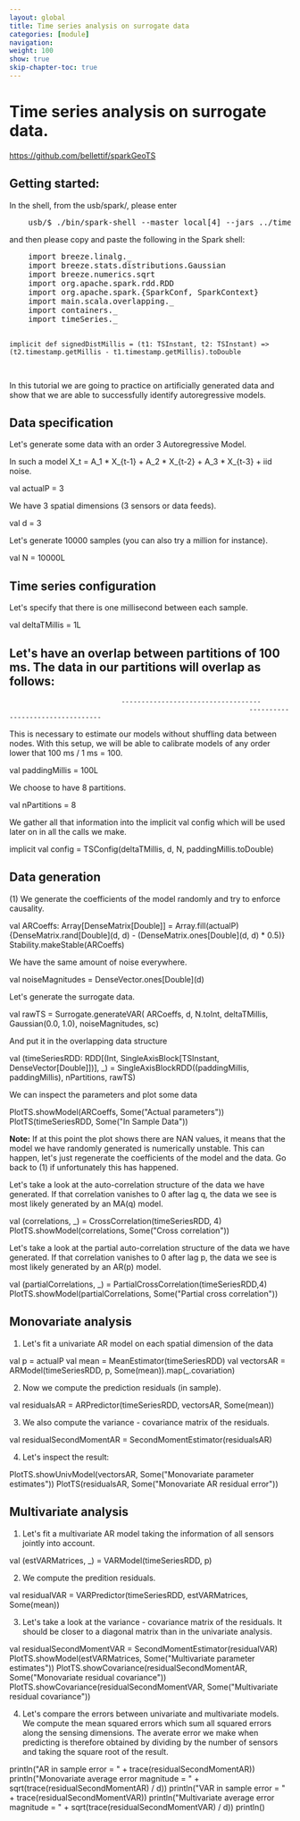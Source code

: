 ```yaml
---
layout: global
title: Time series analysis on surrogate data
categories: [module]
navigation:
weight: 100
show: true
skip-chapter-toc: true
---
```


# Time series analysis on surrogate data.

https://github.com/bellettif/sparkGeoTS

## Getting started:
In the shell, from the usb/spark/, please enter

<div class="codetabs">
<div data-lang="scala" markdown="1">
<pre class="prettyprint lang-bsh">
    usb/$ ./bin/spark-shell --master local[4] --jars ../timeseries/sparkgeots.jar --driver-memory 2G
</pre>
</div>
</div>

and then please copy and paste the following in the Spark shell:

<div class="codetabs">
<div data-lang="scala" markdown="1">
<pre class="prettyprint lang-bsh">
    import breeze.linalg._
    import breeze.stats.distributions.Gaussian
    import breeze.numerics.sqrt
    import org.apache.spark.rdd.RDD
    import org.apache.spark.{SparkConf, SparkContext}
    import main.scala.overlapping._
    import containers._
    import timeSeries._

    implicit def signedDistMillis = (t1: TSInstant, t2: TSInstant) => (t2.timestamp.getMillis - t1.timestamp.getMillis).toDouble
</pre>
</div>
</div>


In this tutorial we are going to practice on artificially generated data
and show that we are able to successfully identify autoregressive models.

## Data specification

Let's generate some data with an order 3 Autoregressive Model.

In such a model X_t = A_1 * X_{t-1} + A_2 * X_{t-2} + A_3 * X_{t-3} + iid noise.

<div class="codetabs">
<div data-lang="scala" markdown="1">
    val actualP = 3
</div>
</div>

We have 3 spatial dimensions (3 sensors or data feeds).

<div class="codetabs">
<div data-lang="scala" markdown="1">
    val d = 3
</div>
</div>

Let's generate 10000 samples (you can also try a million for instance).

<div class="codetabs">
<div data-lang="scala" markdown="1">
    val N = 10000L
</div>
</div>

## Time series configuration

Let's specify that there is one millisecond between each sample.

<div class="codetabs">
<div data-lang="scala" markdown="1">
    val deltaTMillis = 1L
</div>
</div>

Let's have an overlap between partitions of 100 ms.
The data in our partitions will overlap as follows:
------------------------------------
                                -----------------------------------
                                                                ---------------------------------
This is necessary to estimate our models without shuffling data between nodes.
With this setup, we will be able to calibrate models of any order lower that 100 ms / 1 ms = 100.

<div class="codetabs">
<div data-lang="scala" markdown="1">
    val paddingMillis = 100L
</div>
</div>

We choose to have 8 partitions.

<div class="codetabs">
<div data-lang="scala" markdown="1">
    val nPartitions = 8
</div>
</div>

We gather all that information into the implicit val config which will be
used later on in all the calls we make.

<div class="codetabs">
<div data-lang="scala" markdown="1">
    implicit val config = TSConfig(deltaTMillis, d, N, paddingMillis.toDouble)
</div>
</div>

## Data generation
(1) We generate the coefficients of the model randomly and try to enforce causality.

<div class="codetabs">
<div data-lang="scala" markdown="1">
    val ARCoeffs: Array[DenseMatrix[Double]] = Array.fill(actualP){DenseMatrix.rand[Double](d, d) - (DenseMatrix.ones[Double](d, d) * 0.5)}
    Stability.makeStable(ARCoeffs)
</div>
</div>

We have the same amount of noise everywhere.

<div class="codetabs">
<div data-lang="scala" markdown="1">
    val noiseMagnitudes = DenseVector.ones[Double](d)
</div>
</div>

Let's generate the surrogate data.

<div class="codetabs">
<div data-lang="scala" markdown="1">
    val rawTS = Surrogate.generateVAR(
        ARCoeffs,
        d,
        N.toInt,
        deltaTMillis,
        Gaussian(0.0, 1.0),
        noiseMagnitudes,
        sc)
</div>
</div>

And put it in the overlapping data structure

<div class="codetabs">
<div data-lang="scala" markdown="1">
    val (timeSeriesRDD: RDD[(Int, SingleAxisBlock[TSInstant, DenseVector[Double]])], _) =
        SingleAxisBlockRDD((paddingMillis, paddingMillis), nPartitions, rawTS)
</div>
</div>

We can inspect the parameters and plot some data

<div class="codetabs">
<div data-lang="scala" markdown="1">
    PlotTS.showModel(ARCoeffs, Some("Actual parameters"))
    PlotTS(timeSeriesRDD, Some("In Sample Data"))
</div>
</div>

__Note:__ If at this point the plot shows there are NAN values, it means that the
model we have randomly generated is numerically unstable.
This can happen, let's just regenerate the coefficients of the model and the data.
Go back to (1) if unfortunately this has happened.

Let's take a look at the auto-correlation structure of the data we have
generated. If that correlation vanishes to 0 after lag q, the data we
see is most likely generated by an MA(q) model.

<div class="codetabs">
<div data-lang="scala" markdown="1">
    val (correlations, _) = CrossCorrelation(timeSeriesRDD, 4)
    PlotTS.showModel(correlations, Some("Cross correlation"))
</div>
</div>

Let's take a look at the partial auto-correlation structure of the data we have
generated. If that correlation vanishes to 0 after lag p, the data we
see is most likely generated by an AR(p) model.

<div class="codetabs">
<div data-lang="scala" markdown="1">
    val (partialCorrelations, _) = PartialCrossCorrelation(timeSeriesRDD,4)
    PlotTS.showModel(partialCorrelations, Some("Partial cross correlation"))
</div>
</div>

## Monovariate analysis

1. Let's fit a univariate AR model on each spatial dimension of the data

<div class="codetabs">
<div data-lang="scala" markdown="1">
    val p = actualP
    val mean = MeanEstimator(timeSeriesRDD)
    val vectorsAR = ARModel(timeSeriesRDD, p, Some(mean)).map(_.covariation)
</div>
</div>

2. Now we compute the prediction residuals (in sample).

<div class="codetabs">
<div data-lang="scala" markdown="1">
    val residualsAR = ARPredictor(timeSeriesRDD, vectorsAR, Some(mean))
</div>
</div>

3. We also compute the variance - covariance matrix of the residuals.

<div class="codetabs">
<div data-lang="scala" markdown="1">
    val residualSecondMomentAR = SecondMomentEstimator(residualsAR)
</div>
</div>

4. Let's inspect the result:

<div class="codetabs">
<div data-lang="scala" markdown="1">
    PlotTS.showUnivModel(vectorsAR, Some("Monovariate parameter estimates"))
    PlotTS(residualsAR, Some("Monovariate AR residual error"))
</div>
</div>

## Multivariate analysis

1. Let's fit a multivariate AR model taking the information of all sensors
jointly into account.

<div class="codetabs">
<div data-lang="scala" markdown="1">
    val (estVARMatrices, _) = VARModel(timeSeriesRDD, p)
</div>
</div>

2. We compute the predition residuals.

<div class="codetabs">
<div data-lang="scala" markdown="1">
    val residualVAR = VARPredictor(timeSeriesRDD, estVARMatrices, Some(mean))
</div>
</div>

3. Let's take a look at the variance - covariance matrix of the residuals. It should be closer to a diagonal matrix than in the univariate analysis.

<div class="codetabs">
<div data-lang="scala" markdown="1">
    val residualSecondMomentVAR = SecondMomentEstimator(residualVAR)
    PlotTS.showModel(estVARMatrices, Some("Multivariate parameter estimates"))
    PlotTS.showCovariance(residualSecondMomentAR, Some("Monovariate residual covariance"))
    PlotTS.showCovariance(residualSecondMomentVAR, Some("Multivariate residual covariance"))
</div>
</div>

4. Let's compare the errors between univariate and multivariate models. We compute the mean squared errors which sum all squared errors along the sensing dimensions. The averate error we make when predicting is therefore obtained by dividing by the number of sensors and taking the square root of the result.

<div class="codetabs">
<div data-lang="scala" markdown="1">
    println("AR in sample error = " + trace(residualSecondMomentAR))
    println("Monovariate average error magnitude = " + sqrt(trace(residualSecondMomentAR) / d))
    println("VAR in sample error = " + trace(residualSecondMomentVAR))
    println("Multivariate average error magnitude = " + sqrt(trace(residualSecondMomentVAR) / d))
    println()
</div>
</div>
